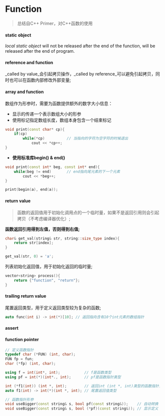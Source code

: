 # Function

> 总结自C++ Primer，对C++函数的使用

#### static object

_local static object_ will not be released  after the end of the function, will be released after the end of program.

#### reference and function

_called by value_会引起拷贝操作，_called by reference_可以避免引起拷贝，同时也可以在函数内部修改外部变量;

#### array and function

数组作为形参时，需要为函数提供额外的数字大小信息：
- 显示的传递一个表示数组大小的形参
- 使用标记指定数组长度，数组本身包含一个结束标记
```c++
void print(const char* cp){
	if(cp)
		while(*cp)			// 当指向的字符为空字符的时候退出
			cout << *cp++;
}
```
- **使用标准库begin() & end()**
```c++
void print(const int* beg, const int* end){
	while(beg != end)		// end指向尾元素的下一个元素
		cout << *beg++;
}

print(begin(a), end(a));
```

#### return value
> 函数的返回值用于初始化调用点的一个临时量，如果不是返回引用则会引起拷贝（不考虑编译器优化）;

**函数返回引用得到左值，否则得到右值;**
```c++
char& get_val(string& str, string::size_type index){
	return str[index];
}

get_val(str, 0) = 'a';
```

列表初始化返回值，用于初始化返回的临时量;
```c++
vector<string> process(){
	return {"function", "return"};
}
```

#### trailing return value

尾置返回类型，用于定义返回类型较为复杂的函数;
```c++
auto func(int i) -> int(*)[10]; // 返回指向含有10个int元素的数组指针
```

#### assert

#### function pointer

```c++
// 定义函数指针
typedef char (*FUN) (int, char);
FUN fp = fun;
char (*fp) (int, char);

using f = int(int*, int);			// f是函数类型
using pf = int(*)(int*., int);		// pf是函数指针类型

int (*f1(int)) (int *, int); 		// 返回int (int *, int)类型的函数指针，函数参数为(int)
auto f1(int) -> int(*)(int *, int); // 尾置返回值类型

// 函数指针形参
void useBigger(const string& s, bool pf(const string&));	// 自动转换
void useBigger(const string& s, bool (*pf)(const string&));	// 显示定义
```